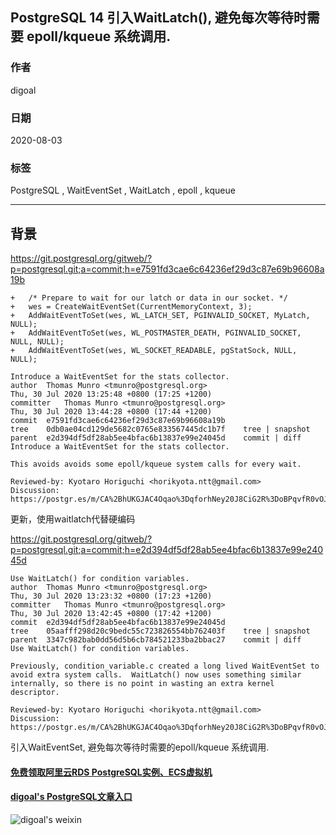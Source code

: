 ## PostgreSQL 14 引入WaitLatch(), 避免每次等待时需要 epoll/kqueue 系统调用.            
                      
### 作者                      
digoal                      
                      
### 日期                      
2020-08-03                      
                      
### 标签                      
PostgreSQL , WaitEventSet , WaitLatch , epoll , kqueue                       
                      
----                      
                      
## 背景      
https://git.postgresql.org/gitweb/?p=postgresql.git;a=commit;h=e7591fd3cae6c64236ef29d3c87e69b96608a19b        
    
```    
+   /* Prepare to wait for our latch or data in our socket. */    
+   wes = CreateWaitEventSet(CurrentMemoryContext, 3);    
+   AddWaitEventToSet(wes, WL_LATCH_SET, PGINVALID_SOCKET, MyLatch, NULL);    
+   AddWaitEventToSet(wes, WL_POSTMASTER_DEATH, PGINVALID_SOCKET, NULL, NULL);    
+   AddWaitEventToSet(wes, WL_SOCKET_READABLE, pgStatSock, NULL, NULL);    
    
Introduce a WaitEventSet for the stats collector.    
author	Thomas Munro <tmunro@postgresql.org>	    
Thu, 30 Jul 2020 13:25:48 +0800 (17:25 +1200)    
committer	Thomas Munro <tmunro@postgresql.org>	    
Thu, 30 Jul 2020 13:44:28 +0800 (17:44 +1200)    
commit	e7591fd3cae6c64236ef29d3c87e69b96608a19b    
tree	0db0ae04cd129de5682c0765e833567445dc1b7f	tree | snapshot    
parent	e2d394df5df28ab5ee4bfac6b13837e99e24045d	commit | diff    
Introduce a WaitEventSet for the stats collector.    
    
This avoids avoids some epoll/kqueue system calls for every wait.    
    
Reviewed-by: Kyotaro Horiguchi <horikyota.ntt@gmail.com>    
Discussion: https://postgr.es/m/CA%2BhUKGJAC4Oqao%3DqforhNey20J8CiG2R%3DoBPqvfR0vOJrFysGw%40mail.gmail.com    
```      
  
更新，使用waitlatch代替硬编码  
  
https://git.postgresql.org/gitweb/?p=postgresql.git;a=commit;h=e2d394df5df28ab5ee4bfac6b13837e99e24045d  
  
```
Use WaitLatch() for condition variables.
author	Thomas Munro <tmunro@postgresql.org>	
Thu, 30 Jul 2020 13:23:32 +0800 (17:23 +1200)
committer	Thomas Munro <tmunro@postgresql.org>	
Thu, 30 Jul 2020 13:42:45 +0800 (17:42 +1200)
commit	e2d394df5df28ab5ee4bfac6b13837e99e24045d
tree	05aafff298d20c9bedc55c723826554bb762403f	tree | snapshot
parent	3347c982bab0dd56d5b6cb784521233ba2bbac27	commit | diff
Use WaitLatch() for condition variables.

Previously, condition_variable.c created a long lived WaitEventSet to
avoid extra system calls.  WaitLatch() now uses something similar
internally, so there is no point in wasting an extra kernel descriptor.

Reviewed-by: Kyotaro Horiguchi <horikyota.ntt@gmail.com>
Discussion: https://postgr.es/m/CA%2BhUKGJAC4Oqao%3DqforhNey20J8CiG2R%3DoBPqvfR0vOJrFysGw%40mail.gmail.com
```
    
引入WaitEventSet, 避免每次等待时需要的epoll/kqueue 系统调用.    
       
  
#### [免费领取阿里云RDS PostgreSQL实例、ECS虚拟机](https://www.aliyun.com/database/postgresqlactivity "57258f76c37864c6e6d23383d05714ea")
  
  
#### [digoal's PostgreSQL文章入口](https://github.com/digoal/blog/blob/master/README.md "22709685feb7cab07d30f30387f0a9ae")
  
  
![digoal's weixin](../pic/digoal_weixin.jpg "f7ad92eeba24523fd47a6e1a0e691b59")
  
